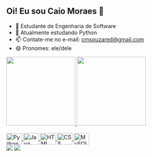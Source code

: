 ## Oi! Eu sou Caio Moraes 👋

- 🔭 Estudante de Engenharia de Software
- 🌱 Atualmente estudando Python
- 📫 Contate-me no e-mail: cmsouzared@gmail.com
- 😄 Pronomes: ele/dele

<link rel="stylesheet" type='text/css' href="https://cdn.jsdelivr.net/gh/devicons/devicon@latest/devicon.min.css" />  
<div>
  <a href="https://github.com/spidercaio">
    <img height="180em" src="https://github-readme-stats.vercel.app/api?username=spidercaio&show_icons=true&theme=synthwave"/>
    <img height="180em" src="https://github-readme-stats.vercel.app/api/top-langs/?username=spidercaio&show_icons=true&theme=synthwave"/>
</div>
<div style="display: inline_block"><br>
  <img align="center" alt="Python" height="30" width="40" src="https://cdn.jsdelivr.net/gh/devicons/devicon@latest/icons/python/python-original.svg"/>
  <img align="center" alt="Java" height="30" width="40" src="https://cdn.jsdelivr.net/gh/devicons/devicon@latest/icons/java/java-original.svg"/>
  <img align="center" alt="HTML" height="30" width="40" src="https://cdn.jsdelivr.net/gh/devicons/devicon@latest/icons/html5/html5-original.svg"/>
  <img align="center" alt="CSS" height="30" width="40" src="https://cdn.jsdelivr.net/gh/devicons/devicon@latest/icons/css3/css3-original.svg"/>
  <img align="center" alt="MySQL" height="30" width="40" src="https://cdn.jsdelivr.net/gh/devicons/devicon@latest/icons/mysql/mysql-original.svg"/>
</div>
    
<div>
  <a href="https://www.linkedin.com/in/caiomds/" target="blank"><img src="https://img.shields.io/badge/LinkedIn-0077B5?style=for-the-badge&logo=linkedin&logoColor=white"></a>
  <a href="https://www.github.com/spidercaio/" target="blank"><img src="https://img.shields.io/badge/GitHub-100000?style=for-the-badge&logo=github&logoColor=white"></a>

  <source media="(prefers-color-scheme: dark)" srcset="https://raw.githubusercontent.com/spidercaio/spidercaio/output/github-contribution-grid-snake-dark.svg">
  <source media="(prefers-color-scheme: light)" srcset="https://raw.githubusercontent.com/spidercaio/spidercaio/output/github-contribution-grid-snake-dark.svg">
  
</div>
